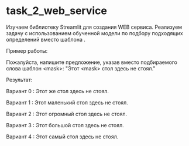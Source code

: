 # task_2_web_service
Изучаем библиотеку Streamlit для создания WEB сервиса.
Реализуем задачу с использованием обученной модели по подбору подходящих определений вместо шаблона <mask>.

Пример работы:

Пожалуйста, напишите предложение, указав вместо подбираемого слова шаблон \<mask\>: "Этот \<mask\> стол здесь не стоял."

Результат:

Вариант 0 : Этот же стол здесь не стоял.

Вариант 1 : Этот маленький стол здесь не стоял.

Вариант 2 : Этот огромный стол здесь не стоял.

Вариант 3 : Этот большой стол здесь не стоял.

Вариант 4 : Этот самый стол здесь не стоял.
